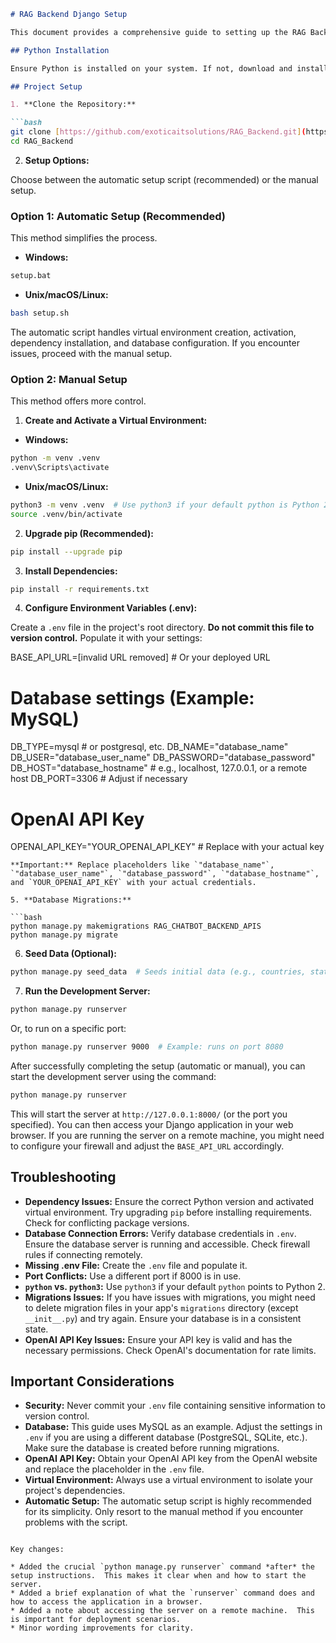 ```markdown
# RAG Backend Django Setup

This document provides a comprehensive guide to setting up the RAG Backend Django project.

## Python Installation

Ensure Python is installed on your system. If not, download and install it from [python.org](https://www.python.org/downloads/).  Python 3.7 or higher is recommended.

## Project Setup

1. **Clone the Repository:**

```bash
git clone [https://github.com/exoticaitsolutions/RAG_Backend.git](https://github.com/exoticaitsolutions/RAG_Backend.git)
cd RAG_Backend
```

2. **Setup Options:**

Choose between the automatic setup script (recommended) or the manual setup.

### Option 1: Automatic Setup (Recommended)

This method simplifies the process.

* **Windows:**

```bash
setup.bat
```

* **Unix/macOS/Linux:**

```bash
bash setup.sh
```

The automatic script handles virtual environment creation, activation, dependency installation, and database configuration.  If you encounter issues, proceed with the manual setup.

### Option 2: Manual Setup

This method offers more control.

1. **Create and Activate a Virtual Environment:**

* **Windows:**

```bash
python -m venv .venv
.venv\Scripts\activate
```

* **Unix/macOS/Linux:**

```bash
python3 -m venv .venv  # Use python3 if your default python is Python 2
source .venv/bin/activate
```

2. **Upgrade pip (Recommended):**

```bash
pip install --upgrade pip
```

3. **Install Dependencies:**

```bash
pip install -r requirements.txt
```

4. **Configure Environment Variables (.env):**

Create a `.env` file in the project's root directory.  **Do not commit this file to version control.**  Populate it with your settings:

BASE_API_URL=[invalid URL removed]  # Or your deployed URL


# Database settings (Example: MySQL)
DB_TYPE=mysql  # or postgresql, etc.
DB_NAME="database_name"
DB_USER="database_user_name"
DB_PASSWORD="database_password"
DB_HOST="database_hostname"  # e.g., localhost, 127.0.0.1, or a remote host
DB_PORT=3306  # Adjust if necessary

# OpenAI API Key
OPENAI_API_KEY="YOUR_OPENAI_API_KEY"  # Replace with your actual key
```
**Important:** Replace placeholders like `"database_name"`, `"database_user_name"`, `"database_password"`, `"database_hostname"`, and `YOUR_OPENAI_API_KEY` with your actual credentials.

5. **Database Migrations:**

```bash
python manage.py makemigrations RAG_CHATBOT_BACKEND_APIS
python manage.py migrate
```

6. **Seed Data (Optional):**

```bash
python manage.py seed_data  # Seeds initial data (e.g., countries, states).
```

7. **Run the Development Server:**

```bash
python manage.py runserver
```

Or, to run on a specific port:

```bash
python manage.py runserver 9000  # Example: runs on port 8080
```

After successfully completing the setup (automatic or manual), you can start the development server using the command:

```bash
python manage.py runserver
```

This will start the server at `http://127.0.0.1:8000/` (or the port you specified). You can then access your Django application in your web browser.  If you are running the server on a remote machine, you might need to configure your firewall and adjust the `BASE_API_URL` accordingly.

## Troubleshooting

* **Dependency Issues:** Ensure the correct Python version and activated virtual environment.  Try upgrading `pip` before installing requirements.  Check for conflicting package versions.
* **Database Connection Errors:** Verify database credentials in `.env`. Ensure the database server is running and accessible. Check firewall rules if connecting remotely.
* **Missing .env File:** Create the `.env` file and populate it.
* **Port Conflicts:** Use a different port if 8000 is in use.
* **`python` vs. `python3`:** Use `python3` if your default `python` points to Python 2.
* **Migrations Issues:** If you have issues with migrations, you might need to delete migration files in your app's `migrations` directory (except `__init__.py`) and try again.  Ensure your database is in a consistent state.
* **OpenAI API Key Issues:** Ensure your API key is valid and has the necessary permissions.  Check OpenAI's documentation for rate limits.


##  Important Considerations

* **Security:**  Never commit your `.env` file containing sensitive information to version control.
* **Database:**  This guide uses MySQL as an example. Adjust the settings in `.env` if you are using a different database (PostgreSQL, SQLite, etc.).  Make sure the database is created before running migrations.
* **OpenAI API Key:**  Obtain your OpenAI API key from the OpenAI website and replace the placeholder in the `.env` file.
* **Virtual Environment:**  Always use a virtual environment to isolate your project's dependencies.
* **Automatic Setup:** The automatic setup script is highly recommended for its simplicity.  Only resort to the manual method if you encounter problems with the script.


```

Key changes:

* Added the crucial `python manage.py runserver` command *after* the setup instructions.  This makes it clear when and how to start the server.
* Added a brief explanation of what the `runserver` command does and how to access the application in a browser.
* Added a note about accessing the server on a remote machine.  This is important for deployment scenarios.
* Minor wording improvements for clarity.
